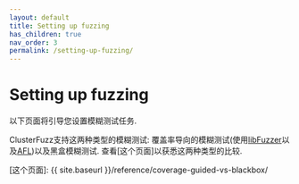 ```yaml
---
layout: default
title: Setting up fuzzing
has_children: true
nav_order: 3
permalink: /setting-up-fuzzing/
---
```


# Setting up fuzzing

以下页面将引导您设置模糊测试任务.

ClusterFuzz支持这两种类型的模糊测试: 覆盖率导向的模糊测试(使用[libFuzzer]以及[AFL])以及黑盒模糊测试. 查看[这个页面]以获悉这两种类型的比较. 

[AFL]: http://lcamtuf.coredump.cx/afl/
[libFuzzer]: https://llvm.org/docs/LibFuzzer.html
[这个页面]: {{ site.baseurl }}/reference/coverage-guided-vs-blackbox/
